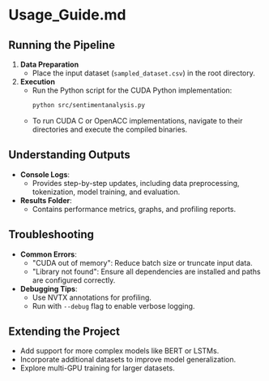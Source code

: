 # Usage_Guide.md

## Running the Pipeline
1. **Data Preparation**
   - Place the input dataset (`sampled_dataset.csv`) in the root directory.
2. **Execution**
   - Run the Python script for the CUDA Python implementation:
     ```bash
     python src/sentimentanalysis.py
     ```
   - To run CUDA C or OpenACC implementations, navigate to their directories and execute the compiled binaries.

## Understanding Outputs
- **Console Logs**:
  - Provides step-by-step updates, including data preprocessing, tokenization, model training, and evaluation.
- **Results Folder**:
  - Contains performance metrics, graphs, and profiling reports.

## Troubleshooting
- **Common Errors**:
  - "CUDA out of memory": Reduce batch size or truncate input data.
  - "Library not found": Ensure all dependencies are installed and paths are configured correctly.
- **Debugging Tips**:
  - Use NVTX annotations for profiling.
  - Run with `--debug` flag to enable verbose logging.

## Extending the Project
- Add support for more complex models like BERT or LSTMs.
- Incorporate additional datasets to improve model generalization.
- Explore multi-GPU training for larger datasets.

